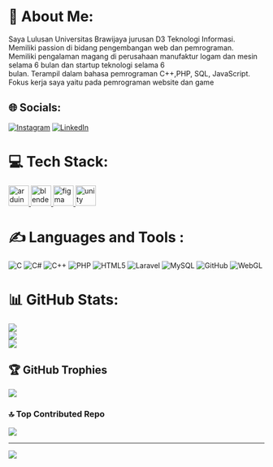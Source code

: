 # 💫 About Me:
Saya Lulusan Universitas Brawijaya jurusan D3 Teknologi Informasi. <br>Memiliki passion di bidang pengembangan web dan pemrograman. <br>Memiliki pengalaman magang di perusahaan manufaktur logam dan mesin selama 6 bulan dan startup teknologi selama 6<br>bulan. Terampil dalam bahasa pemrograman C++,PHP, SQL, JavaScript. <br>Fokus kerja saya yaitu pada pemrograman website dan game


## 🌐 Socials:
[![Instagram](https://img.shields.io/badge/Instagram-%23E4405F.svg?logo=Instagram&logoColor=white)](https://instagram.com/cocosapta) [![LinkedIn](https://img.shields.io/badge/LinkedIn-%230077B5.svg?logo=linkedin&logoColor=white)](https://linkedin.com/in/IkhwanSaptaMuktabar) 

# 💻 Tech Stack:
<p align="left"> <a href="https://www.arduino.cc/" target="_blank" rel="noreferrer"> <img src="https://cdn.worldvectorlogo.com/logos/arduino-1.svg" alt="arduino" width="40" height="40"/> </a> <a href="https://www.blender.org/" target="_blank" rel="noreferrer"> <img src="https://download.blender.org/branding/community/blender_community_badge_white.svg" alt="blender" width="40" height="40"/> </a> <a href="https://www.cprogramming.com/" target="_blank" rel="noreferrer"> <img src="https://www.vectorlogo.zone/logos/figma/figma-icon.svg" alt="figma" width="40" height="40"/> </a> <a href="https://www.w3.org/html/" target="_blank" rel="noreferrer"> <img src="https://www.vectorlogo.zone/logos/unity3d/unity3d-icon.svg" alt="unity" width="40" height="40"/> </a> </p>


# ✍️  Languages and Tools :
![C](https://img.shields.io/badge/c-%2300599C.svg?style=for-the-badge&logo=c&logoColor=white) ![C#](https://img.shields.io/badge/c%23-%23239120.svg?style=for-the-badge&logo=csharp&logoColor=white) ![C++](https://img.shields.io/badge/c++-%2300599C.svg?style=for-the-badge&logo=c%2B%2B&logoColor=white) ![PHP](https://img.shields.io/badge/php-%23777BB4.svg?style=for-the-badge&logo=php&logoColor=white) ![HTML5](https://img.shields.io/badge/html5-%23E34F26.svg?style=for-the-badge&logo=html5&logoColor=white) ![Laravel](https://img.shields.io/badge/laravel-%23FF2D20.svg?style=for-the-badge&logo=laravel&logoColor=white) ![MySQL](https://img.shields.io/badge/blender-%23F5792A.svg?style=for-the-badge&logo=blender&logoColor=white) ![GitHub](https://img.shields.io/badge/-Arduino-00979D?style=for-the-badge&logo=Arduino&logoColor=white) ![WebGL](https://img.shields.io/badge/WebGL-990000?logo=webgl&logoColor=white&style=for-the-badge)

# 📊 GitHub Stats:
![](https://github-readme-stats.vercel.app/api?username=cocosapta&theme=dark&hide_border=false&include_all_commits=false&count_private=false)<br/>
![](https://github-readme-streak-stats.herokuapp.com/?user=cocosapta&theme=dark&hide_border=false)<br/>
![](https://github-readme-stats.vercel.app/api/top-langs/?username=cocosapta&theme=dark&hide_border=false&include_all_commits=false&count_private=false&layout=compact)

## 🏆 GitHub Trophies
![](https://github-profile-trophy.vercel.app/?username=cocosapta&theme=radical&no-frame=false&no-bg=false&margin-w=4)

### 🔝 Top Contributed Repo
![](https://github-contributor-stats.vercel.app/api?username=cocosapta&limit=5&theme=dark&combine_all_yearly_contributions=true)

---
[![](https://visitcount.itsvg.in/api?id=cocosapta&icon=0&color=0)](https://visitcount.itsvg.in)

<!-- Proudly created with GPRM ( https://gprm.itsvg.in ) -->
